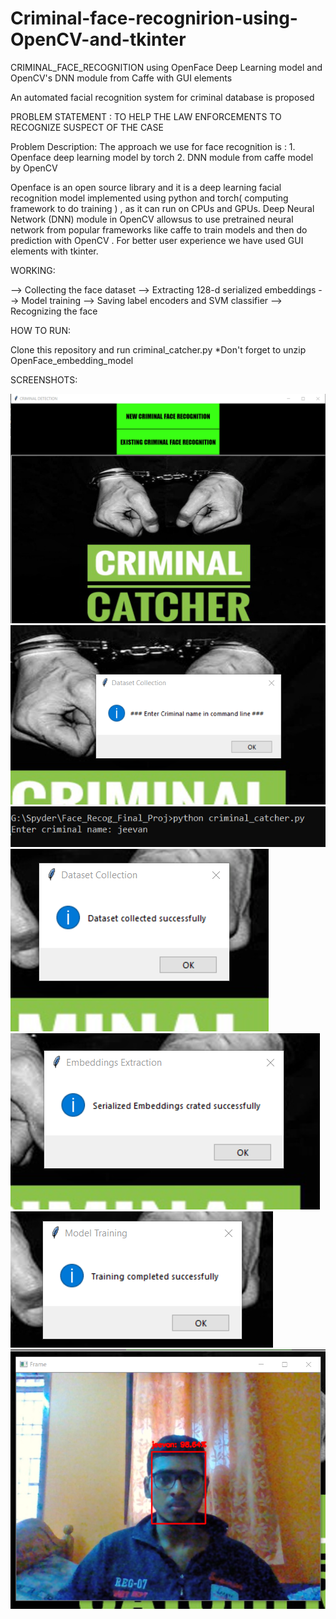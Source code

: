 # Criminal-face-recognirion-using-OpenCV-and-tkinter
CRIMINAL_FACE_RECOGNITION using OpenFace Deep Learning model and OpenCV's DNN module from Caffe with GUI elements


An automated facial recognition system for criminal database is proposed 

PROBLEM STATEMENT : TO HELP THE LAW ENFORCEMENTS TO RECOGNIZE SUSPECT OF THE CASE

Problem Description: The approach we  use for face recognition is :
                                      1. Openface deep learning model by torch
                                      2. DNN module from caffe model by OpenCV
                                      
Openface is an open source library and it is a deep learning facial recognition model implemented using python and torch( computing framework to do training ) , as it can run on CPUs and GPUs. 
Deep Neural Network (DNN) module in OpenCV allowsus to use pretrained neural network from popular frameworks like caffe to train models and then do prediction with OpenCV .
For better user experience we have used GUI elements with tkinter.

WORKING:

--> Collecting the face dataset
--> Extracting 128-d serialized embeddings
--> Model training
--> Saving label encoders and SVM classifier
--> Recognizing the face

HOW TO RUN:

Clone this repository and run criminal_catcher.py
*Don't forget to unzip OpenFace_embedding_model

SCREENSHOTS:

![home_page](screenshot_0.png)
![enter_name_0](screenshot_1.png)
![enter_name_1](screenshot_2.png)
![dataset_collected](screenshot_3.png)
![embeddings_collected](screenshot_4.png)
![training_completed](screenshot_5.png)
![recognized_face](screenshot_6.png)






